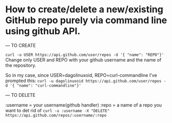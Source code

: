 # How to create/delete a new/existing GitHub repo purely via command line using github API. 
— TO CREATE

`curl -u USER https://api.github.com/user/repos -d '{ "name": "REPO"}'`
Change only USER and REPO with your github username and the name of the repository.

So in my case, since USER=dagolinuxoid, REPO=curl-commandline I've prompted this:
`curl -u dagolinuxoid https://api.github.com/user/repos -d '{ "name": "curl-commandline"}'`


— TO DELETE

:username = your username(github handler) :repo = a name of a repo you want to det rid of
`curl -u :username -X "DELETE" https://api.github.com/repos/:username/:repo`
